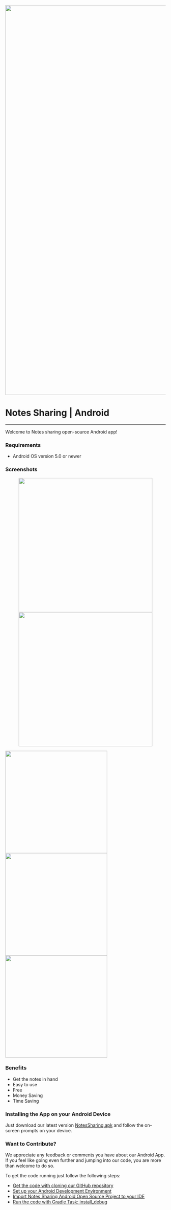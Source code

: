 <p align="center">
  <img src="Image/background_github.jpeg" width="1220" />
</P>


# **Notes Sharing | Android**
---

Welcome to Notes sharing open-source Android app!

### Requirements

- Android OS version 5.0 or newer

### Screenshots

<p align="center">
  <img src="Image/login_page.jpeg" width="420" />
  <img src="Image/verify_otp.jpeg" width="420" /> 
  
</p>

<p float="left">
  <img src="Image/home_page.jpeg" width="320" />
  <img src="Image/notes_scroll.jpeg" width="320" /> 
  <img src="Image/pdf_view.jpeg" width="320" />
</p>

### Benefits
- Get the notes in hand
- Easy to use
- Free
- Money Saving
- Time Saving

### Installing the App on your Android Device

Just download our latest version [NotesSharing.apk](https://drive.google.com/file/d/1e3b2Ssve6xhX6CEIVoQ5LSzrk4ENJHxS/view?usp=sharing) and follow the on-screen prompts on your device.

### Want to Contribute?

We appreciate any feedback or comments you have about our Android App. If you feel like going even further and jumping into our code, you are more than welcome to do so.

To get the code running just follow the following steps:

- [Get the code with cloning our GitHub repository](https://help.github.com/articles/cloning-a-repository)
- [Set up your Android Development Environment](https://developer.android.com/topic/instant-apps/getting-started/setup.html)
- [Import Notes Sharing Android Open Source Project to your IDE](https://developer.android.com/studio/projects/create-project.html#ImportAProject)
- [Run the code with Gradle Task: install_debug](https://developer.android.com/studio/run/index.html#gradle-console)

